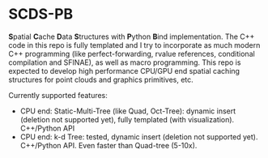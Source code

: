 # SCDS-PB
**S**patial **C**ache **D**ata **S**tructures with **P**ython **B**ind implementation. The C++ code in this repo is fully templated and I try to incorporate as much modern C++ programming (like perfect-forwarding, rvalue references, conditional compilation and SFINAE), as well as macro programming. This repo is expected to develop high performance CPU/GPU end spatial caching structures for point clouds and graphics primitives, etc. 

Currently supported features:

- CPU end: Static-Multi-Tree (like Quad, Oct-Tree): dynamic insert (deletion not supported yet), fully templated (with visualization). C++/Python API
- CPU end: k-d Tree: tested, dynamic insert (deletion not supported yet). C++/Python API. Even faster than Quad-tree (5-10x).
